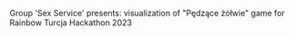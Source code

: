 Group 'Sex Service' presents:
visualization of "Pędzące żółwie" game for Rainbow Turcja Hackathon 2023
